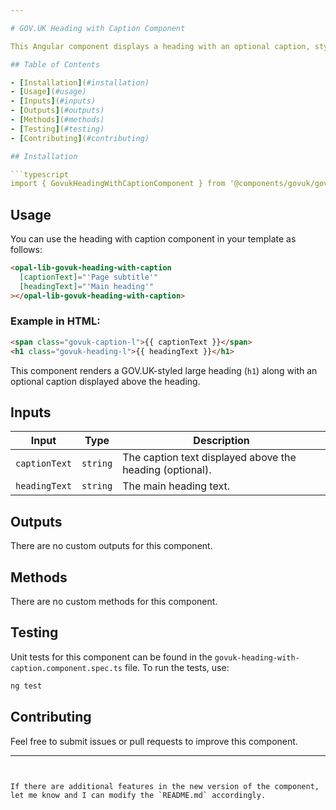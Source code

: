 ```yaml
---

# GOV.UK Heading with Caption Component

This Angular component displays a heading with an optional caption, styled according to GOV.UK standards.

## Table of Contents

- [Installation](#installation)
- [Usage](#usage)
- [Inputs](#inputs)
- [Outputs](#outputs)
- [Methods](#methods)
- [Testing](#testing)
- [Contributing](#contributing)

## Installation

```typescript
import { GovukHeadingWithCaptionComponent } from '@components/govuk/govuk-heading-with-caption/govuk-heading-with-caption.component';
```

## Usage

You can use the heading with caption component in your template as follows:

```html
<opal-lib-govuk-heading-with-caption
  [captionText]="'Page subtitle'"
  [headingText]="'Main heading'"
></opal-lib-govuk-heading-with-caption>
```

### Example in HTML:

```html
<span class="govuk-caption-l">{{ captionText }}</span>
<h1 class="govuk-heading-l">{{ headingText }}</h1>
```

This component renders a GOV.UK-styled large heading (`h1`) along with an optional caption displayed above the heading.

## Inputs

| Input         | Type     | Description                                              |
| ------------- | -------- | -------------------------------------------------------- |
| `captionText` | `string` | The caption text displayed above the heading (optional). |
| `headingText` | `string` | The main heading text.                                   |

## Outputs

There are no custom outputs for this component.

## Methods

There are no custom methods for this component.

## Testing

Unit tests for this component can be found in the `govuk-heading-with-caption.component.spec.ts` file. To run the tests, use:

```bash
ng test
```

## Contributing

Feel free to submit issues or pull requests to improve this component.

---
```


If there are additional features in the new version of the component, let me know and I can modify the `README.md` accordingly.
